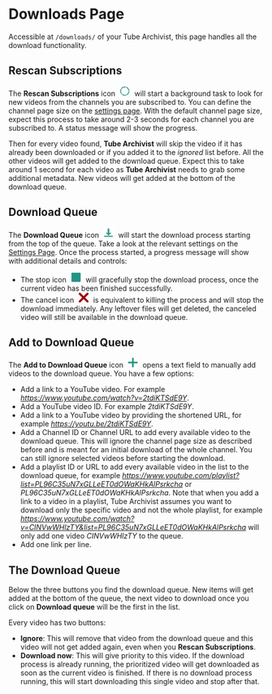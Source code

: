 # Downloads Page
Accessible at `/downloads/` of your Tube Archivist, this page handles all the download functionality.


## Rescan Subscriptions
The **Rescan Subscriptions** icon <img src="assets/icon-rescan.png?raw=true" alt="rescan icon" width="20px" style="margin:0 5px;"> will start a background task to look for new videos from the channels you are subscribed to. You can define the channel page size on the [settings page](Settings#subscriptions). With the default channel page size, expect this process to take around 2-3 seconds for each channel you are subscribed to. A status message will show the progress.

Then for every video found, **Tube Archivist** will skip the video if it has already been downloaded or if you added it to the *ignored* list before. All the other videos will get added to the download queue. Expect this to take around 1 second for each video as **Tube Archivist** needs to grab some additional metadata. New videos will get added at the bottom of the download queue.

## Download Queue
The **Download Queue** icon <img src="assets/icon-download.png?raw=true" alt="download icon" width="20px" style="margin:0 5px;"> will start the download process starting from the top of the queue. Take a look at the relevant settings on the [Settings Page](Settings#downloads). Once the process started, a progress message will show with additional details and controls: 
- The stop icon <img src="assets/icon-stop.png?raw=true" alt="stop icon" width="20px" style="margin:0 5px;"> will gracefully stop the download process, once the current video has been finished successfully.
- The cancel icon <img src="assets/icon-close-red.png?raw=true" alt="close icon" width="20px" style="margin:0 5px;"> is equivalent to killing the process and will stop the download immediately. Any leftover files will get deleted, the canceled video will still be available in the download queue.

## Add to Download Queue
The **Add to Download Queue** icon <img src="assets/icon-add.png?raw=true" alt="add icon" width="20px" style="margin:0 5px;"> opens a text field to manually add videos to the download queue. You have a few options:
- Add a link to a YouTube video. For example *https://www.youtube.com/watch?v=2tdiKTSdE9Y*.
- Add a YouTube video ID. For example *2tdiKTSdE9Y*.
- Add a link to a YouTube video by providing the shortened URL, for example *https://youtu.be/2tdiKTSdE9Y*.
- Add a Channel ID or Channel URL to add every available video to the download queue. This will ignore the channel page size as described before and is meant for an initial download of the whole channel. You can still ignore selected videos before starting the download.
- Add a playlist ID or URL to add every available video in the list to the download queue, for example *https://www.youtube.com/playlist?list=PL96C35uN7xGLLeET0dOWaKHkAlPsrkcha* or *PL96C35uN7xGLLeET0dOWaKHkAlPsrkcha*. Note that when you add a link to a video in a playlist, Tube Archivist assumes you want to download only the specific video and not the whole playlist, for example *https://www.youtube.com/watch?v=CINVwWHlzTY&list=PL96C35uN7xGLLeET0dOWaKHkAlPsrkcha* will only add one video *CINVwWHlzTY* to the queue.
- Add one link per line.

## The Download Queue
Below the three buttons you find the download queue. New items will get added at the bottom of the queue, the next video to download once you click on **Download queue** will be the first in the list.

Every video has two buttons:
- **Ignore**: This will remove that video from the download queue and this video will not get added again, even when you **Rescan Subscriptions**.
- **Download now**: This will give priority to this video. If the download process is already running, the prioritized video will get downloaded as soon as the current video is finished. If there is no download process running, this will start downloading this single video and stop after that.